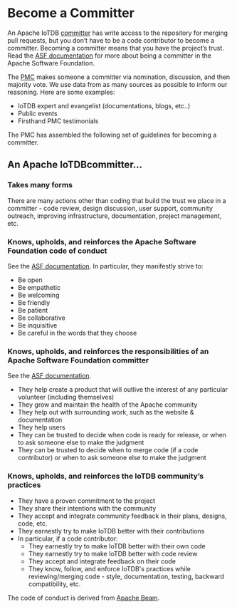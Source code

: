<!--

    Licensed to the Apache Software Foundation (ASF) under one
    or more contributor license agreements.  See the NOTICE file
    distributed with this work for additional information
    regarding copyright ownership.  The ASF licenses this file
    to you under the Apache License, Version 2.0 (the
    "License"); you may not use this file except in compliance
    with the License.  You may obtain a copy of the License at
    
        http://www.apache.org/licenses/LICENSE-2.0
    
    Unless required by applicable law or agreed to in writing,
    software distributed under the License is distributed on an
    "AS IS" BASIS, WITHOUT WARRANTIES OR CONDITIONS OF ANY
    KIND, either express or implied.  See the License for the
    specific language governing permissions and limitations
    under the License.

-->

# Become a Committer

An Apache IoTDB [committer](https://www.apache.org/foundation/how-it-works.html#committers) has write access to the repository for merging pull requests, but you don’t have to be a code contributor to become a committer. Becoming a committer means that you have the project’s trust. Read the [ASF documentation](https://www.apache.org/dev/committers.html#committer-responsibilities) for more about being a committer in the Apache Software Foundation.

The [PMC](https://www.apache.org/foundation/how-it-works.html#pmc-members) makes someone a committer via nomination, discussion, and then majority vote. We use data from as many sources as possible to inform our reasoning. Here are some examples:

- IoTDB expert and evangelist (documentations, blogs, etc..)
- Public events
- Firsthand PMC testimonials

The PMC has assembled the following set of guidelines for becoming a committer.

## An Apache IoTDBcommitter…

### Takes many forms

There are many actions other than coding that build the trust we place in a committer - code review, design discussion, user support, community outreach, improving infrastructure, documentation, project management, etc.

### Knows, upholds, and reinforces the Apache Software Foundation code of conduct

See the [ASF documentation](https://www.apache.org/foundation/policies/conduct.html). In particular, they manifestly strive to:

- Be open
- Be empathetic
- Be welcoming
- Be friendly
- Be patient
- Be collaborative
- Be inquisitive
- Be careful in the words that they choose

### Knows, upholds, and reinforces the responsibilities of an Apache Software Foundation committer

See the [ASF documentation](https://www.apache.org/dev/committers.html#committer-responsibilities).

- They help create a product that will outlive the interest of any particular volunteer (including themselves)
- They grow and maintain the health of the Apache community
- They help out with surrounding work, such as the website & documentation
- They help users
- They can be trusted to decide when code is ready for release, or when to ask someone else to make the judgment
- They can be trusted to decide when to merge code (if a code contributor) or when to ask someone else to make the judgment

### Knows, upholds, and reinforces the IoTDB community’s practices

- They have a proven commitment to the project
- They share their intentions with the community
- They accept and integrate community feedback in their plans, designs, code, etc.
- They earnestly try to make IoTDB better with their contributions
- In particular, if a code contributor:
  - They earnestly try to make IoTDB better with their own code
  - They earnestly try to make IoTDB better with code review
  - They accept and integrate feedback on their code
  - They know, follow, and enforce IoTDB's practices while reviewing/merging code - style, documentation, testing, backward compatibility, etc.


The code of conduct is derived from [Apache Beam](https://beam.apache.org/contribute/become-a-committer/).
